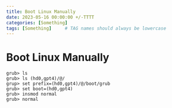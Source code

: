 ```yaml
---
title: Boot Linux Manually
date: 2023-05-16 00:00:00 +/-TTTT
categories: [Something]
tags: [Something]     # TAG names should always be lowercase
---
```



# Boot Linux Manually

```text
grub> ls
grub> ls (hd0,gpt4)/@/
grup> set prefix=(hd0,gpt4)/@/boot/grub
grub> set boot=(hd0,gpt4)
grub> insmod normal
grub> normal
```

